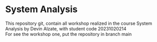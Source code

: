 # System Analysis
This repository git, contain all workshop realized in the course System Analysis by Devin Alzate, with student code 20231020214  
For see the workshop one, put the repository in branch main
